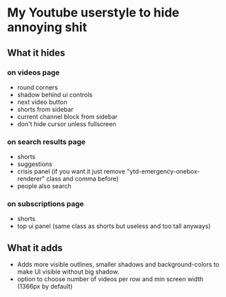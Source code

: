 # My Youtube userstyle to hide annoying shit

## What it hides

### on videos page
* round corners
* shadow behind ui controls
* next video button
* shorts from sidebar
* current channel block from sidebar
* don't hide cursor unless fullscreen

### on search results page
* shorts
* suggestions
* crisis panel (if you want it just remove "ytd-emergency-onebox-renderer" class and comma before)
* people also search

### on subscriptions page
* shorts
* top ui panel (same class as shorts but useless and too tall anyways)

## What it adds
* Adds more visible outlines, smaller shadows and background-colors to make UI visible without big shadow.
* option to choose number of videos per row and min screen width (1366px by default)